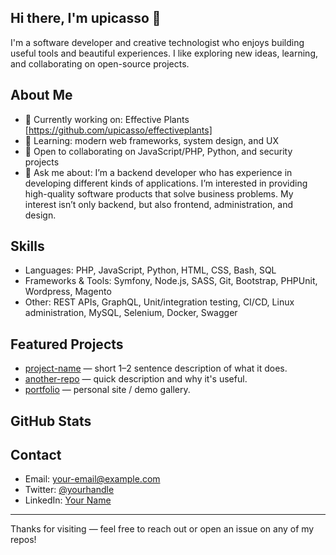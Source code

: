 ## Hi there, I'm upicasso 👋

I'm a software developer and creative technologist who enjoys building useful tools and beautiful experiences. I like exploring new ideas, learning, and collaborating on open-source projects.

## About Me
- 🔭 Currently working on: Effective Plants [https://github.com/upicasso/effectiveplants]
- 🌱 Learning: modern web frameworks, system design, and UX
- 👯 Open to collaborating on JavaScript/PHP, Python, and security projects
- 💬 Ask me about: I’m a backend developer who has experience in developing different kinds of applications. I’m
interested in providing high-quality software products that solve business problems. My
interest isn’t only backend, but also frontend, administration, and design.

## Skills
- Languages: PHP, JavaScript, Python, HTML, CSS, Bash, SQL
- Frameworks & Tools: Symfony, Node.js, SASS, Git, Bootstrap, PHPUnit, Wordpress, Magento
- Other: REST APIs, GraphQL, Unit/integration testing, CI/CD, Linux administration, MySQL, Selenium, Docker, Swagger

## Featured Projects
- [project-name](https://github.com/upicasso/project-name) — short 1–2 sentence description of what it does.
- [another-repo](https://github.com/upicasso/another-repo) — quick description and why it's useful.
- [portfolio](https://upicasso.dev) — personal site / demo gallery.

## GitHub Stats
<!-- You can uncomment and use GitHub Readme Stats widgets if you want -->
<!--
![upicasso's GitHub stats](https://github-readme-stats.vercel.app/api?username=upicasso&show_icons=true&theme=radical)
-->

## Contact
- Email: your-email@example.com
- Twitter: [@yourhandle](https://twitter.com/yourhandle)
- LinkedIn: [Your Name](https://www.linkedin.com/in/yourprofile)

---

Thanks for visiting — feel free to reach out or open an issue on any of my repos!
<!--
**upicasso/upicasso** is a ✨ _special_ ✨ repository because its `README.md` (this file) appears on your GitHub profile.

Here are some ideas to get you started:

- 🔭 I’m currently working on ...
- 🌱 I’m currently learning ...
- 👯 I’m looking to collaborate on ...
- 🤔 I’m looking for help with ...
- 💬 Ask me about ...
- 📫 How to reach me: ...
- 😄 Pronouns: ...
- ⚡ Fun fact: ...
-->
